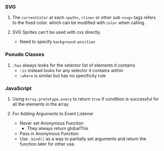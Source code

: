 
### SVG

1. The `currentColor` at each `<path>`, `<line>` or other sub `<svg>` tags refers to the fixed color. which can be modified with `color` when calling.

2. SVG Sprites can't be used with css directly.
    - Need to specify `background-position`

### Pseudo Classes

1. `:has` always looks for the selector list of elements it contains
    - `:is` instead looks for any selector it contains within
    - `:where` is similar but has no specificity rule

### JavaScript

1. Using `Array.prototype.every` to return `true` if condition is successful for all the elements in the array

2. For Adding Arguments to Event Listener
    - Never set Anonymous Function
        - They always return globalThis
    - Pass in Anonymous Function
    - Use `.bind()` as a way to partially set arguments and return the function later for other use.


